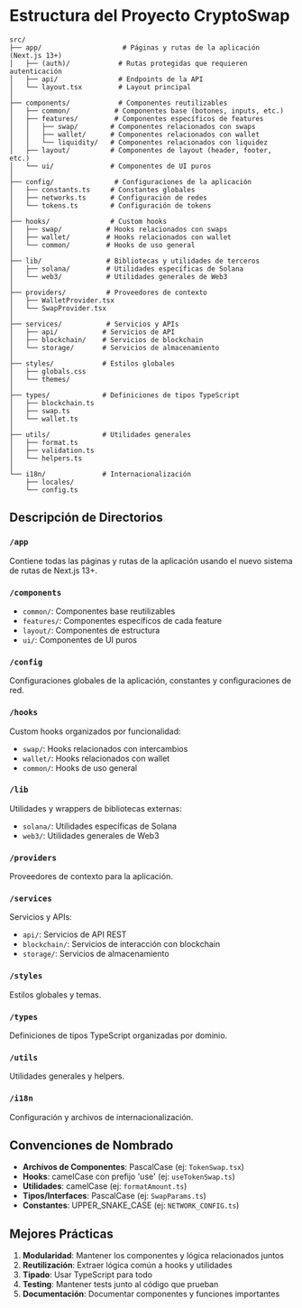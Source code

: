 # Estructura del Proyecto CryptoSwap

```
src/
├── app/                    # Páginas y rutas de la aplicación (Next.js 13+)
│   ├── (auth)/            # Rutas protegidas que requieren autenticación
│   ├── api/               # Endpoints de la API
│   └── layout.tsx         # Layout principal
│
├── components/            # Componentes reutilizables
│   ├── common/           # Componentes base (botones, inputs, etc.)
│   ├── features/         # Componentes específicos de features
│   │   ├── swap/        # Componentes relacionados con swaps
│   │   ├── wallet/      # Componentes relacionados con wallet
│   │   └── liquidity/   # Componentes relacionados con liquidez
│   ├── layout/          # Componentes de layout (header, footer, etc.)
│   └── ui/              # Componentes de UI puros
│
├── config/               # Configuraciones de la aplicación
│   ├── constants.ts     # Constantes globales
│   ├── networks.ts      # Configuración de redes
│   └── tokens.ts        # Configuración de tokens
│
├── hooks/               # Custom hooks
│   ├── swap/           # Hooks relacionados con swaps
│   ├── wallet/         # Hooks relacionados con wallet
│   └── common/         # Hooks de uso general
│
├── lib/                # Bibliotecas y utilidades de terceros
│   ├── solana/         # Utilidades específicas de Solana
│   └── web3/           # Utilidades generales de Web3
│
├── providers/          # Proveedores de contexto
│   ├── WalletProvider.tsx
│   └── SwapProvider.tsx
│
├── services/           # Servicios y APIs
│   ├── api/           # Servicios de API
│   ├── blockchain/    # Servicios de blockchain
│   └── storage/       # Servicios de almacenamiento
│
├── styles/            # Estilos globales
│   ├── globals.css
│   └── themes/
│
├── types/             # Definiciones de tipos TypeScript
│   ├── blockchain.ts
│   ├── swap.ts
│   └── wallet.ts
│
├── utils/             # Utilidades generales
│   ├── format.ts
│   ├── validation.ts
│   └── helpers.ts
│
└── i18n/              # Internacionalización
    ├── locales/
    └── config.ts

```

## Descripción de Directorios

### `/app`
Contiene todas las páginas y rutas de la aplicación usando el nuevo sistema de rutas de Next.js 13+.

### `/components`
- `common/`: Componentes base reutilizables
- `features/`: Componentes específicos de cada feature
- `layout/`: Componentes de estructura
- `ui/`: Componentes de UI puros

### `/config`
Configuraciones globales de la aplicación, constantes y configuraciones de red.

### `/hooks`
Custom hooks organizados por funcionalidad:
- `swap/`: Hooks relacionados con intercambios
- `wallet/`: Hooks relacionados con wallet
- `common/`: Hooks de uso general

### `/lib`
Utilidades y wrappers de bibliotecas externas:
- `solana/`: Utilidades específicas de Solana
- `web3/`: Utilidades generales de Web3

### `/providers`
Proveedores de contexto para la aplicación.

### `/services`
Servicios y APIs:
- `api/`: Servicios de API REST
- `blockchain/`: Servicios de interacción con blockchain
- `storage/`: Servicios de almacenamiento

### `/styles`
Estilos globales y temas.

### `/types`
Definiciones de tipos TypeScript organizadas por dominio.

### `/utils`
Utilidades generales y helpers.

### `/i18n`
Configuración y archivos de internacionalización.

## Convenciones de Nombrado

- **Archivos de Componentes**: PascalCase (ej: `TokenSwap.tsx`)
- **Hooks**: camelCase con prefijo 'use' (ej: `useTokenSwap.ts`)
- **Utilidades**: camelCase (ej: `formatAmount.ts`)
- **Tipos/Interfaces**: PascalCase (ej: `SwapParams.ts`)
- **Constantes**: UPPER_SNAKE_CASE (ej: `NETWORK_CONFIG.ts`)

## Mejores Prácticas

1. **Modularidad**: Mantener los componentes y lógica relacionados juntos
2. **Reutilización**: Extraer lógica común a hooks y utilidades
3. **Tipado**: Usar TypeScript para todo
4. **Testing**: Mantener tests junto al código que prueban
5. **Documentación**: Documentar componentes y funciones importantes 
